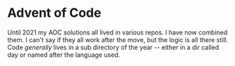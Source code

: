 # Advent of Code

Until 2021 my AOC solutions all lived in various repos. I have now combined
them. I can't say if they all work after the move, but the logic is all there
still. Code _generally_ lives in a sub directory of the year -- either in a dir
called day or named after the language used.
